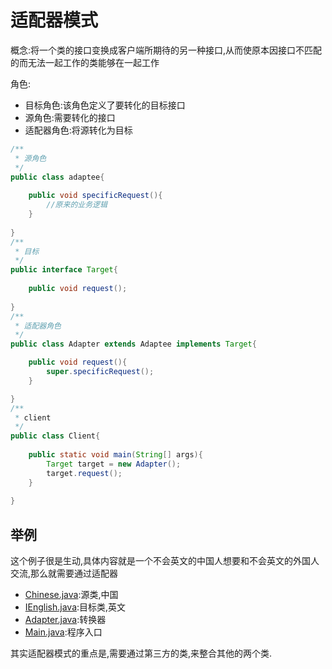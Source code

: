 # 适配器模式
概念:将一个类的接口变换成客户端所期待的另一种接口,从而使原本因接口不匹配的而无法一起工作的类能够在一起工作

角色:
  - 目标角色:该角色定义了要转化的目标接口
  - 源角色:需要转化的接口
  - 适配器角色:将源转化为目标
 
```java
/**
 * 源角色
 */
public class adaptee{
	
	public void specificRequest(){
		//原来的业务逻辑
	}
	
}
/**
 * 目标
 */
public interface Target{
	
	public void request();
	
}
/**
 * 适配器角色
 */
public class Adapter extends Adaptee implements Target{

	public void request(){
		super.specificRequest();
	}

}
/**
 * client
 */
public class Client{
	
	public static void main(String[] args){
		Target target = new Adapter();
		target.request();
	}
	
} 
```

## 举例
这个例子很是生动,具体内容就是一个不会英文的中国人想要和不会英文的外国人交流,那么就需要通过适配器

  - [Chinese.java](./Chinese.java):源类,中国
  - [IEnglish.java](./IEnglish.java):目标类,英文
  - [Adapter.java](./Adapter.java):转换器
  - [Main.java](./Main.java):程序入口

其实适配器模式的重点是,需要通过第三方的类,来整合其他的两个类.













